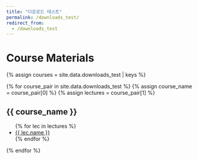 ```yaml
---
title: "다운로드 테스트"
permalink: /downloads_test/
redirect_from:
  - /downloads_test
---
```


# Course Materials

{% assign courses = site.data.downloads_test | keys %}


{% for course_pair in site.data.downloads_test %}
  {% assign course_name = course_pair[0] %}
  {% assign lectures      = course_pair[1] %}
  <h2>{{ course_name }}</h2>
  <ul>
    {% for lec in lectures %}
      <li>
        <a href="{{ lec.url }}">{{ lec.name }}</a>
      </li>
    {% endfor %}
  </ul>
{% endfor %}
